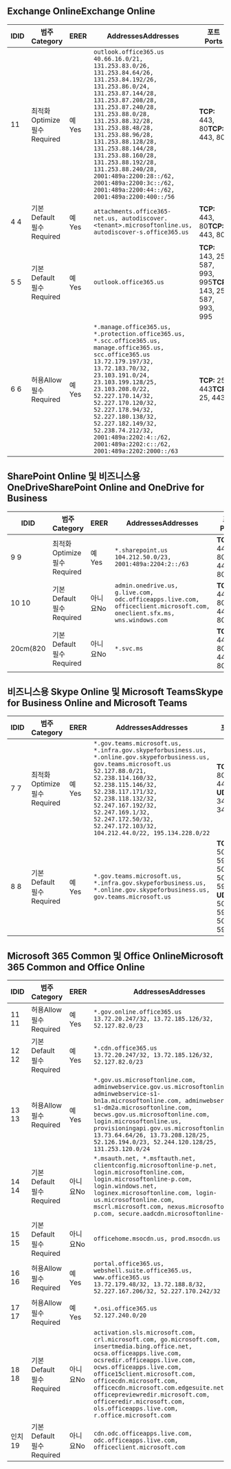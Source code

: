 <!--THIS FILE IS AUTOMATICALLY GENERATED. MANUAL CHANGES WILL BE OVERWRITTEN.-->
<!--Please contact the Office 365 Endpoints team with any questions.-->
<!--USGovGCCHigh endpoints version 2019052800-->
<!--File generated 2019-05-28 11:00:10.4748-->

## <a name="exchange-online"></a><span data-ttu-id="ae722-101">Exchange Online</span><span class="sxs-lookup"><span data-stu-id="ae722-101">Exchange Online</span></span>

<span data-ttu-id="ae722-102">ID</span><span class="sxs-lookup"><span data-stu-id="ae722-102">ID</span></span> | <span data-ttu-id="ae722-103">범주</span><span class="sxs-lookup"><span data-stu-id="ae722-103">Category</span></span> | <span data-ttu-id="ae722-104">ER</span><span class="sxs-lookup"><span data-stu-id="ae722-104">ER</span></span> | <span data-ttu-id="ae722-105">Addresses</span><span class="sxs-lookup"><span data-stu-id="ae722-105">Addresses</span></span> | <span data-ttu-id="ae722-106">포트</span><span class="sxs-lookup"><span data-stu-id="ae722-106">Ports</span></span>
-- | -------------------- | --- | ------------------------------------------------------------------------------------------------------------------------------------------------------------------------------------------------------------------------------------------------------------------------------------------------------------------------------------------------------------------------------------------------------------------------------------------------ | -------------------------------
<span data-ttu-id="ae722-107">1</span><span class="sxs-lookup"><span data-stu-id="ae722-107">1</span></span> | <span data-ttu-id="ae722-108">최적화</span><span class="sxs-lookup"><span data-stu-id="ae722-108">Optimize</span></span><BR><span data-ttu-id="ae722-109">필수</span><span class="sxs-lookup"><span data-stu-id="ae722-109">Required</span></span> | <span data-ttu-id="ae722-110">예</span><span class="sxs-lookup"><span data-stu-id="ae722-110">Yes</span></span> | `outlook.office365.us`<BR>`40.66.16.0/21, 131.253.83.0/26, 131.253.84.64/26, 131.253.84.192/26, 131.253.86.0/24, 131.253.87.144/28, 131.253.87.208/28, 131.253.87.240/28, 131.253.88.0/28, 131.253.88.32/28, 131.253.88.48/28, 131.253.88.96/28, 131.253.88.128/28, 131.253.88.144/28, 131.253.88.160/28, 131.253.88.192/28, 131.253.88.240/28, 2001:489a:2200:28::/62, 2001:489a:2200:3c::/62, 2001:489a:2200:44::/62, 2001:489a:2200:400::/56` | <span data-ttu-id="ae722-111">**TCP:** 443, 80</span><span class="sxs-lookup"><span data-stu-id="ae722-111">**TCP:** 443, 80</span></span>
<span data-ttu-id="ae722-112">4 </span><span class="sxs-lookup"><span data-stu-id="ae722-112">4</span></span> | <span data-ttu-id="ae722-113">기본</span><span class="sxs-lookup"><span data-stu-id="ae722-113">Default</span></span><BR><span data-ttu-id="ae722-114">필수</span><span class="sxs-lookup"><span data-stu-id="ae722-114">Required</span></span> | <span data-ttu-id="ae722-115">예</span><span class="sxs-lookup"><span data-stu-id="ae722-115">Yes</span></span> | `attachments.office365-net.us, autodiscover.<tenant>.microsoftonline.us, autodiscover-s.office365.us` | <span data-ttu-id="ae722-116">**TCP:** 443, 80</span><span class="sxs-lookup"><span data-stu-id="ae722-116">**TCP:** 443, 80</span></span>
<span data-ttu-id="ae722-117">5 </span><span class="sxs-lookup"><span data-stu-id="ae722-117">5</span></span> | <span data-ttu-id="ae722-118">기본</span><span class="sxs-lookup"><span data-stu-id="ae722-118">Default</span></span><BR><span data-ttu-id="ae722-119">필수</span><span class="sxs-lookup"><span data-stu-id="ae722-119">Required</span></span> | <span data-ttu-id="ae722-120">예</span><span class="sxs-lookup"><span data-stu-id="ae722-120">Yes</span></span> | `outlook.office365.us` | <span data-ttu-id="ae722-121">**TCP:** 143, 25, 587, 993, 995</span><span class="sxs-lookup"><span data-stu-id="ae722-121">**TCP:** 143, 25, 587, 993, 995</span></span>
<span data-ttu-id="ae722-122">6 </span><span class="sxs-lookup"><span data-stu-id="ae722-122">6</span></span> | <span data-ttu-id="ae722-123">허용</span><span class="sxs-lookup"><span data-stu-id="ae722-123">Allow</span></span><BR><span data-ttu-id="ae722-124">필수</span><span class="sxs-lookup"><span data-stu-id="ae722-124">Required</span></span> | <span data-ttu-id="ae722-125">예</span><span class="sxs-lookup"><span data-stu-id="ae722-125">Yes</span></span> | `*.manage.office365.us, *.protection.office365.us, *.scc.office365.us, manage.office365.us, scc.office365.us`<BR>`13.72.179.197/32, 13.72.183.70/32, 23.103.191.0/24, 23.103.199.128/25, 23.103.208.0/22, 52.227.170.14/32, 52.227.170.120/32, 52.227.178.94/32, 52.227.180.138/32, 52.227.182.149/32, 52.238.74.212/32, 2001:489a:2202:4::/62, 2001:489a:2202:c::/62, 2001:489a:2202:2000::/63` | <span data-ttu-id="ae722-126">**TCP:** 25, 443</span><span class="sxs-lookup"><span data-stu-id="ae722-126">**TCP:** 25, 443</span></span>

## <a name="sharepoint-online-and-onedrive-for-business"></a><span data-ttu-id="ae722-127">SharePoint Online 및 비즈니스용 OneDrive</span><span class="sxs-lookup"><span data-stu-id="ae722-127">SharePoint Online and OneDrive for Business</span></span>

<span data-ttu-id="ae722-128">ID</span><span class="sxs-lookup"><span data-stu-id="ae722-128">ID</span></span> | <span data-ttu-id="ae722-129">범주</span><span class="sxs-lookup"><span data-stu-id="ae722-129">Category</span></span> | <span data-ttu-id="ae722-130">ER</span><span class="sxs-lookup"><span data-stu-id="ae722-130">ER</span></span> | <span data-ttu-id="ae722-131">Addresses</span><span class="sxs-lookup"><span data-stu-id="ae722-131">Addresses</span></span> | <span data-ttu-id="ae722-132">포트</span><span class="sxs-lookup"><span data-stu-id="ae722-132">Ports</span></span>
-- | -------------------- | --- | ----------------------------------------------------------------------------------------------------------------------- | ----------------
<span data-ttu-id="ae722-133">9 </span><span class="sxs-lookup"><span data-stu-id="ae722-133">9</span></span> | <span data-ttu-id="ae722-134">최적화</span><span class="sxs-lookup"><span data-stu-id="ae722-134">Optimize</span></span><BR><span data-ttu-id="ae722-135">필수</span><span class="sxs-lookup"><span data-stu-id="ae722-135">Required</span></span> | <span data-ttu-id="ae722-136">예</span><span class="sxs-lookup"><span data-stu-id="ae722-136">Yes</span></span> | `*.sharepoint.us`<BR>`104.212.50.0/23, 2001:489a:2204:2::/63` | <span data-ttu-id="ae722-137">**TCP:** 443, 80</span><span class="sxs-lookup"><span data-stu-id="ae722-137">**TCP:** 443, 80</span></span>
<span data-ttu-id="ae722-138">10 </span><span class="sxs-lookup"><span data-stu-id="ae722-138">10</span></span> | <span data-ttu-id="ae722-139">기본</span><span class="sxs-lookup"><span data-stu-id="ae722-139">Default</span></span><BR><span data-ttu-id="ae722-140">필수</span><span class="sxs-lookup"><span data-stu-id="ae722-140">Required</span></span> | <span data-ttu-id="ae722-141">아니요</span><span class="sxs-lookup"><span data-stu-id="ae722-141">No</span></span> | `admin.onedrive.us, g.live.com, odc.officeapps.live.com, officeclient.microsoft.com, oneclient.sfx.ms, wns.windows.com` | <span data-ttu-id="ae722-142">**TCP:** 443, 80</span><span class="sxs-lookup"><span data-stu-id="ae722-142">**TCP:** 443, 80</span></span>
<span data-ttu-id="ae722-143">20cm(8</span><span class="sxs-lookup"><span data-stu-id="ae722-143">20</span></span> | <span data-ttu-id="ae722-144">기본</span><span class="sxs-lookup"><span data-stu-id="ae722-144">Default</span></span><BR><span data-ttu-id="ae722-145">필수</span><span class="sxs-lookup"><span data-stu-id="ae722-145">Required</span></span> | <span data-ttu-id="ae722-146">아니요</span><span class="sxs-lookup"><span data-stu-id="ae722-146">No</span></span> | `*.svc.ms` | <span data-ttu-id="ae722-147">**TCP:** 443, 80</span><span class="sxs-lookup"><span data-stu-id="ae722-147">**TCP:** 443, 80</span></span>

## <a name="skype-for-business-online-and-microsoft-teams"></a><span data-ttu-id="ae722-148">비즈니스용 Skype Online 및 Microsoft Teams</span><span class="sxs-lookup"><span data-stu-id="ae722-148">Skype for Business Online and Microsoft Teams</span></span>

<span data-ttu-id="ae722-149">ID</span><span class="sxs-lookup"><span data-stu-id="ae722-149">ID</span></span> | <span data-ttu-id="ae722-150">범주</span><span class="sxs-lookup"><span data-stu-id="ae722-150">Category</span></span> | <span data-ttu-id="ae722-151">ER</span><span class="sxs-lookup"><span data-stu-id="ae722-151">ER</span></span> | <span data-ttu-id="ae722-152">Addresses</span><span class="sxs-lookup"><span data-stu-id="ae722-152">Addresses</span></span> | <span data-ttu-id="ae722-153">포트</span><span class="sxs-lookup"><span data-stu-id="ae722-153">Ports</span></span>
-- | -------------------- | --- | --------------------------------------------------------------------------------------------------------------------------------------------------------------------------------------------------------------------------------------------------------------------------------------------------------------------------------- | --------------------------------------------------
<span data-ttu-id="ae722-154">7 </span><span class="sxs-lookup"><span data-stu-id="ae722-154">7</span></span> | <span data-ttu-id="ae722-155">최적화</span><span class="sxs-lookup"><span data-stu-id="ae722-155">Optimize</span></span><BR><span data-ttu-id="ae722-156">필수</span><span class="sxs-lookup"><span data-stu-id="ae722-156">Required</span></span> | <span data-ttu-id="ae722-157">예</span><span class="sxs-lookup"><span data-stu-id="ae722-157">Yes</span></span> | `*.gov.teams.microsoft.us, *.infra.gov.skypeforbusiness.us, *.online.gov.skypeforbusiness.us, gov.teams.microsoft.us`<BR>`52.127.88.0/21, 52.238.114.160/32, 52.238.115.146/32, 52.238.117.171/32, 52.238.118.132/32, 52.247.167.192/32, 52.247.169.1/32, 52.247.172.50/32, 52.247.172.103/32, 104.212.44.0/22, 195.134.228.0/22` | <span data-ttu-id="ae722-158">**TCP:** 443, 80</span><span class="sxs-lookup"><span data-stu-id="ae722-158">**TCP:** 443, 80</span></span><BR><span data-ttu-id="ae722-159">**UDP:** 3478</span><span class="sxs-lookup"><span data-stu-id="ae722-159">**UDP:** 3478</span></span>
<span data-ttu-id="ae722-160">8 </span><span class="sxs-lookup"><span data-stu-id="ae722-160">8</span></span> | <span data-ttu-id="ae722-161">기본</span><span class="sxs-lookup"><span data-stu-id="ae722-161">Default</span></span><BR><span data-ttu-id="ae722-162">필수</span><span class="sxs-lookup"><span data-stu-id="ae722-162">Required</span></span> | <span data-ttu-id="ae722-163">예</span><span class="sxs-lookup"><span data-stu-id="ae722-163">Yes</span></span> | `*.gov.teams.microsoft.us, *.infra.gov.skypeforbusiness.us, *.online.gov.skypeforbusiness.us, gov.teams.microsoft.us` | <span data-ttu-id="ae722-164">**TCP:** 5061, 50000-59999</span><span class="sxs-lookup"><span data-stu-id="ae722-164">**TCP:** 5061, 50000-59999</span></span><BR><span data-ttu-id="ae722-165">**UDP:** 50000-59999</span><span class="sxs-lookup"><span data-stu-id="ae722-165">**UDP:** 50000-59999</span></span>

## <a name="microsoft-365-common-and-office-online"></a><span data-ttu-id="ae722-166">Microsoft 365 Common 및 Office Online</span><span class="sxs-lookup"><span data-stu-id="ae722-166">Microsoft 365 Common and Office Online</span></span>

<span data-ttu-id="ae722-167">ID</span><span class="sxs-lookup"><span data-stu-id="ae722-167">ID</span></span> | <span data-ttu-id="ae722-168">범주</span><span class="sxs-lookup"><span data-stu-id="ae722-168">Category</span></span> | <span data-ttu-id="ae722-169">ER</span><span class="sxs-lookup"><span data-stu-id="ae722-169">ER</span></span> | <span data-ttu-id="ae722-170">Addresses</span><span class="sxs-lookup"><span data-stu-id="ae722-170">Addresses</span></span> | <span data-ttu-id="ae722-171">포트</span><span class="sxs-lookup"><span data-stu-id="ae722-171">Ports</span></span>
-- | ------------------- | --- | ---------------------------------------------------------------------------------------------------------------------------------------------------------------------------------------------------------------------------------------------------------------------------------------------------------------------------------------------------------------------------------------------- | ----------------
<span data-ttu-id="ae722-172">11 </span><span class="sxs-lookup"><span data-stu-id="ae722-172">11</span></span> | <span data-ttu-id="ae722-173">허용</span><span class="sxs-lookup"><span data-stu-id="ae722-173">Allow</span></span><BR><span data-ttu-id="ae722-174">필수</span><span class="sxs-lookup"><span data-stu-id="ae722-174">Required</span></span> | <span data-ttu-id="ae722-175">예</span><span class="sxs-lookup"><span data-stu-id="ae722-175">Yes</span></span> | `*.gov.online.office365.us`<BR>`13.72.20.247/32, 13.72.185.126/32, 52.127.82.0/23` | <span data-ttu-id="ae722-176">**TCP:** 443</span><span class="sxs-lookup"><span data-stu-id="ae722-176">**TCP:** 443</span></span>
<span data-ttu-id="ae722-177">12 </span><span class="sxs-lookup"><span data-stu-id="ae722-177">12</span></span> | <span data-ttu-id="ae722-178">기본</span><span class="sxs-lookup"><span data-stu-id="ae722-178">Default</span></span><BR><span data-ttu-id="ae722-179">필수</span><span class="sxs-lookup"><span data-stu-id="ae722-179">Required</span></span> | <span data-ttu-id="ae722-180">예</span><span class="sxs-lookup"><span data-stu-id="ae722-180">Yes</span></span> | `*.cdn.office365.us`<BR>`13.72.20.247/32, 13.72.185.126/32, 52.127.82.0/23` | <span data-ttu-id="ae722-181">**TCP:** 443</span><span class="sxs-lookup"><span data-stu-id="ae722-181">**TCP:** 443</span></span>
<span data-ttu-id="ae722-182">13 </span><span class="sxs-lookup"><span data-stu-id="ae722-182">13</span></span> | <span data-ttu-id="ae722-183">허용</span><span class="sxs-lookup"><span data-stu-id="ae722-183">Allow</span></span><BR><span data-ttu-id="ae722-184">필수</span><span class="sxs-lookup"><span data-stu-id="ae722-184">Required</span></span> | <span data-ttu-id="ae722-185">예</span><span class="sxs-lookup"><span data-stu-id="ae722-185">Yes</span></span> | `*.gov.us.microsoftonline.com, adminwebservice.gov.us.microsoftonline.com, adminwebservice-s1-bn1a.microsoftonline.com, adminwebservice-s1-dm2a.microsoftonline.com, becws.gov.us.microsoftonline.com, login.microsoftonline.us, provisioningapi.gov.us.microsoftonline.com`<BR>`13.73.64.64/26, 13.73.208.128/25, 52.126.194.0/23, 52.244.120.128/25, 131.253.120.0/24` | <span data-ttu-id="ae722-186">**TCP:** 443</span><span class="sxs-lookup"><span data-stu-id="ae722-186">**TCP:** 443</span></span>
<span data-ttu-id="ae722-187">14 </span><span class="sxs-lookup"><span data-stu-id="ae722-187">14</span></span> | <span data-ttu-id="ae722-188">기본</span><span class="sxs-lookup"><span data-stu-id="ae722-188">Default</span></span><BR><span data-ttu-id="ae722-189">필수</span><span class="sxs-lookup"><span data-stu-id="ae722-189">Required</span></span> | <span data-ttu-id="ae722-190">아니요</span><span class="sxs-lookup"><span data-stu-id="ae722-190">No</span></span> | `*.msauth.net, *.msftauth.net, clientconfig.microsoftonline-p.net, login.microsoftonline.com, login.microsoftonline-p.com, login.windows.net, loginex.microsoftonline.com, login-us.microsoftonline.com, mscrl.microsoft.com, nexus.microsoftonline-p.com, secure.aadcdn.microsoftonline-p.com` | <span data-ttu-id="ae722-191">**TCP:** 443</span><span class="sxs-lookup"><span data-stu-id="ae722-191">**TCP:** 443</span></span>
<span data-ttu-id="ae722-192">15 </span><span class="sxs-lookup"><span data-stu-id="ae722-192">15</span></span> | <span data-ttu-id="ae722-193">기본</span><span class="sxs-lookup"><span data-stu-id="ae722-193">Default</span></span><BR><span data-ttu-id="ae722-194">필수</span><span class="sxs-lookup"><span data-stu-id="ae722-194">Required</span></span> | <span data-ttu-id="ae722-195">아니요</span><span class="sxs-lookup"><span data-stu-id="ae722-195">No</span></span> | `officehome.msocdn.us, prod.msocdn.us` | <span data-ttu-id="ae722-196">**TCP:** 443, 80</span><span class="sxs-lookup"><span data-stu-id="ae722-196">**TCP:** 443, 80</span></span>
<span data-ttu-id="ae722-197">16 </span><span class="sxs-lookup"><span data-stu-id="ae722-197">16</span></span> | <span data-ttu-id="ae722-198">허용</span><span class="sxs-lookup"><span data-stu-id="ae722-198">Allow</span></span><BR><span data-ttu-id="ae722-199">필수</span><span class="sxs-lookup"><span data-stu-id="ae722-199">Required</span></span> | <span data-ttu-id="ae722-200">예</span><span class="sxs-lookup"><span data-stu-id="ae722-200">Yes</span></span> | `portal.office365.us, webshell.suite.office365.us, www.office365.us`<BR>`13.72.179.48/32, 13.72.188.8/32, 52.227.167.206/32, 52.227.170.242/32` | <span data-ttu-id="ae722-201">**TCP:** 443, 80</span><span class="sxs-lookup"><span data-stu-id="ae722-201">**TCP:** 443, 80</span></span>
<span data-ttu-id="ae722-202">17 </span><span class="sxs-lookup"><span data-stu-id="ae722-202">17</span></span> | <span data-ttu-id="ae722-203">허용</span><span class="sxs-lookup"><span data-stu-id="ae722-203">Allow</span></span><BR><span data-ttu-id="ae722-204">필수</span><span class="sxs-lookup"><span data-stu-id="ae722-204">Required</span></span> | <span data-ttu-id="ae722-205">예</span><span class="sxs-lookup"><span data-stu-id="ae722-205">Yes</span></span> | `*.osi.office365.us`<BR>`52.127.240.0/20` | <span data-ttu-id="ae722-206">**TCP:** 443</span><span class="sxs-lookup"><span data-stu-id="ae722-206">**TCP:** 443</span></span>
<span data-ttu-id="ae722-207">18 </span><span class="sxs-lookup"><span data-stu-id="ae722-207">18</span></span> | <span data-ttu-id="ae722-208">기본</span><span class="sxs-lookup"><span data-stu-id="ae722-208">Default</span></span><BR><span data-ttu-id="ae722-209">필수</span><span class="sxs-lookup"><span data-stu-id="ae722-209">Required</span></span> | <span data-ttu-id="ae722-210">아니요</span><span class="sxs-lookup"><span data-stu-id="ae722-210">No</span></span> | `activation.sls.microsoft.com, crl.microsoft.com, go.microsoft.com, insertmedia.bing.office.net, ocsa.officeapps.live.com, ocsredir.officeapps.live.com, ocws.officeapps.live.com, office15client.microsoft.com, officecdn.microsoft.com, officecdn.microsoft.com.edgesuite.net, officepreviewredir.microsoft.com, officeredir.microsoft.com, ols.officeapps.live.com, r.office.microsoft.com` | <span data-ttu-id="ae722-211">**TCP:** 443, 80</span><span class="sxs-lookup"><span data-stu-id="ae722-211">**TCP:** 443, 80</span></span>
<span data-ttu-id="ae722-212">인치</span><span class="sxs-lookup"><span data-stu-id="ae722-212">19</span></span> | <span data-ttu-id="ae722-213">기본</span><span class="sxs-lookup"><span data-stu-id="ae722-213">Default</span></span><BR><span data-ttu-id="ae722-214">필수</span><span class="sxs-lookup"><span data-stu-id="ae722-214">Required</span></span> | <span data-ttu-id="ae722-215">아니요</span><span class="sxs-lookup"><span data-stu-id="ae722-215">No</span></span> | `cdn.odc.officeapps.live.com, odc.officeapps.live.com, officeclient.microsoft.com` | <span data-ttu-id="ae722-216">**TCP:** 443, 80</span><span class="sxs-lookup"><span data-stu-id="ae722-216">**TCP:** 443, 80</span></span>
